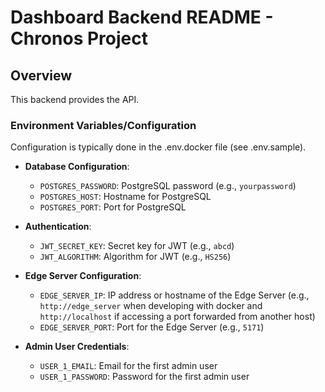 # Dashboard Backend README - Chronos Project

## Overview

This backend provides the API.

### Environment Variables/Configuration

Configuration is typically done in the .env.docker file (see .env.sample).

- **Database Configuration**:

  - `POSTGRES_PASSWORD`: PostgreSQL password (e.g., `yourpassword`)
  - `POSTGRES_HOST`: Hostname for PostgreSQL
  - `POSTGRES_PORT`: Port for PostgreSQL

- **Authentication**:

  - `JWT_SECRET_KEY`: Secret key for JWT (e.g., `abcd`)
  - `JWT_ALGORITHM`: Algorithm for JWT (e.g., `HS256`)

- **Edge Server Configuration**:

  - `EDGE_SERVER_IP`: IP address or hostname of the Edge Server (e.g., `http://edge_server` when developing with docker and `http://localhost` if accessing a port forwarded from another host)
  - `EDGE_SERVER_PORT`: Port for the Edge Server (e.g., `5171`)

- **Admin User Credentials**:

  - `USER_1_EMAIL`: Email for the first admin user
  - `USER_1_PASSWORD`: Password for the first admin user
